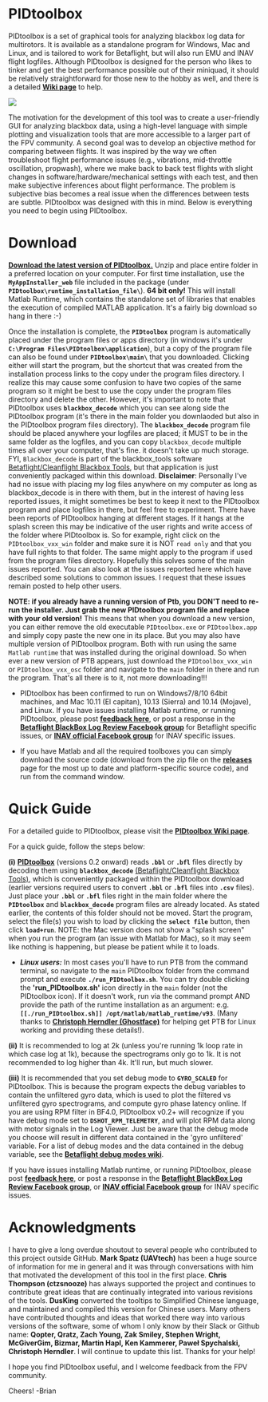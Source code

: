
# PIDtoolbox

PIDtoolbox is a set of graphical tools for analyzing blackbox log data for multirotors. It is available as a standalone program for Windows, Mac and Linux, and is tailored to work for Betaflight, but will also run EMU and INAV flight logfiles. Although PIDtoolbox is designed for the person who likes to tinker and get the best performance possible out of their miniquad, it should be relatively straightforward for those new to the hobby as well, and there is a detailed **<a href="https://github.com/bw1129/PIDtoolbox/wiki/PIDtoolbox-user-guide" target="blank">Wiki page</a>** to help.

![](images/PIDtoolbox_v0.32.png)

The motivation for the development of this tool was to create a user-friendly GUI for analyzing blackbox data, using a high-level language with simple plotting and visualization tools that are more accessible to a larger part of the FPV community. A second goal was to develop an objective method for comparing between flights. It was inspired by the way we often troubleshoot flight performance issues (e.g., vibrations, mid-throttle oscillation, propwash), where we make back to back test flights with slight changes in software/hardware/mechanical settings with each test, and then make subjective inferences about flight performance. The problem is subjective bias becomes a real issue when the differences between tests are subtle. PIDtoolbox was designed with this in mind. Below is everything you need to begin using PIDtoolbox.

# Download

**<a href="https://github.com/bw1129/PIDtoolbox/releases" target="blank">Download the latest version of PIDtoolbox.</a>** Unzip and place entire folder in a preferred location on your computer. For first time installation, use the **`MyAppInstaller_web`** file included in the package (under **`PIDtoolbox\runtime_installation_file\`**). **64 bit only!** This will install Matlab Runtime, which contains the standalone set of libraries that enables the execution of compiled MATLAB application. It's a fairly big download so hang in there :-) 

Once the installation is complete, the **`PIDtoolbox`** program is automatically placed under the program files or apps directory (in windows it's under **`C:\Program Files\PIDtoolbox\application`**), but a copy of the program file can also be found under **`PIDtoolbox\main\`** that you downloaded. Clicking either will start the program, but the shortcut that was created from the installation process links to the copy under the program files directory. I realize this may cause some confusion to have two copies of the same program so it might be best to use the copy under the program files directory and delete the other. However, it's important to note that PIDtoolbox uses **`blackbox_decode`** which you can see along side the PIDtoolbox program (it's there in the main folder you downlaoded but also in the PIDtoolbox program files directory). The **`blackbox_decode`** program file should be placed anywhere your logfiles are placed; it MUST to be in the same folder as the logfiles, and you can copy `blackbox_decode` multiple times all over your computer, that's fine. it doesn't take up much storage. FYI, `Blackbox_decode` is part of the blackbox_tools software <a href="https://github.com/betaflight/blackbox-tools" target="blank">Betaflight/Cleanflight Blackbox Tools</a>, but that application is just conveniently packaged within this download. **Disclaimer**: Personally I've had no issue with placing my log files anywhere on my computer as long as blackbox_decode is in there with them, but in the interest of having less reported issues, it might sometimes be best to keep it next to the PIDtoolbox program and place logfiles in there, but feel free to experiment. There have been reports of PIDtoolbox hanging at different stages. If it hangs at the splash screen this may be indicative of the user rights and write access of the folder where PIDtoolbox is. So for example, right click on the `PIDtoolbox_vxx_win` folder and make sure it is NOT `read only` and that you have full rights to that folder. The same might apply to the program if used from the program files directory. Hopefully this solves some of the main issues reported. You can also look at the issues reported here which have described some solutions to common issues. I request that these issues remain posted to help other users.

**NOTE: if you already have a running version of Ptb, you DON'T need to re-run the installer. Just grab the new PIDtoolbox program file and replace with your old version!** This means that when you download a new version, you can either remove the old executable `PIDtoolbox.exe` or `PIDtoolbox.app` and simply copy paste the new one in its place. But you may also have multiple version of PIDtoolbox program. Both with run using the same `Matlab runtime` that was installed during the original download. So when ever a new version of PTB appears, just download the `PIDtoolbox_vxx_win` or `PIDtoolbox_vxx_osc` folder and navigate to the `main` folder in there and run the program. That's all there is to it, not more downloading!!!

* PIDtoolbox has been confirmed to run on Windows7/8/10 64bit machines, and Mac 10.11 (El capitan), 10.13 (Sierra) and 10.14 (Mojave), and Linux. If you have issues installing Matlab runtime, or running PIDtoolbox, please post **<a href="https://github.com/bw1129/PIDtoolbox/issues" target="blank">feedback here</a>**, or post a response in the **<a href="https://www.facebook.com/groups/291745494678694/?ref=bookmarks" target="blank">Betaflight BlackBox Log Review Facebook group</a>** for Betaflight specific issues, or **<a href="https://www.facebook.com/groups/INAVOfficial/?ref=bookmarks" target="blank">INAV official Facebook group</a>** for INAV specific issues.

* If you have Matlab and all the required toolboxes you can simply download the source code (download from the zip file on the **<a href="https://github.com/bw1129/PIDtoolbox/releases" target="blank">releases</a>** page for the most up to date and platform-specific source code), and run from the command window. 



# Quick Guide

For a detailed guide to PIDtoolbox, please visit the **<a href="https://github.com/bw1129/PIDtoolbox/wiki/PIDtoolbox-user-guide" target="blank">PIDtoolbox Wiki page</a>**.

For a quick guide, follow the steps below:

**(i)** **<a href="https://github.com/bw1129/PIDtoolbox/releases" target="blank">PIDtoolbox</a>** (versions 0.2 onward) reads **`.bbl`** or **`.bfl`** files directly by decoding them using **`blackbox_decode`** <a href="https://github.com/betaflight/blackbox-tools" target="blank">(Betaflight/Cleanflight Blackbox Tools)</a>, which is conveniently packaged within the PIDtoolbox download (earlier versions required users to convert **`.bbl`** or **`.bfl`** files into **`.csv`** files). Just place your **`.bbl`** or **`.bfl`** files right in the main folder where the **`PIDtoolbox`** and **`blackbox_decode`** program files are already located. As stated earlier, the contents of this folder should not be moved. Start the program, select the file(s) you wish to load by clicking the **`select file`** button, then click **`load+run`**. NOTE: the Mac version does not show a "splash screen" when you run the program (an issue with Matlab for Mac), so it may seem like nothing is happening, but please be patient while it to loads.

* ***Linux users:*** 
In most cases you'll have to run PTB from the command terminal, so navigate to the `main` PIDtoolbox folder from the command prompt and execute **`./run_PIDtoolbox.sh`**. You can try double clicking the **'run_PIDtoolbox.sh'** icon directly in the `main` folder (not the PIDtoolbox icon). If it doesn't work, run via the command prompt AND provide the path of the runtime installation as an argument:	e.g. **`[[./run_PIDtoolbox.sh]] /opt/matlab/matlab_runtime/v93`**. (Many thanks to **<a href="https://github.com/ghostface" target="blank">Christoph Herndler (Ghostface)</a>** for helping get PTB for Linux working and providing these details!). 

**(ii)** It is recommended to log at 2k (unless you're running 1k loop rate in which case log at 1k), because the spectrograms only go to 1k. It is not recommended to log higher than 4k. It'll run, but much slower.

**(iii)** It is recommended that you set debug mode to **`GYRO_SCALED`** for PIDtoolbox. This is because the program expects the debug variables to contain the unfiltered gyro data, which is used to plot the filtered vs unfiltered gyro spectrograms, and compute gyro phase latency online. If you are using RPM filter in BF4.0, PIDtoolbox v0.2+ will recognize if you have debug mode set to **`DSHOT_RPM_TELEMETRY`**, and will plot RPM data along with motor signals in the Log Viewer. Just be aware that the debug mode you choose will result in different data contained in the 'gyro unfiltered' variable. For a list of debug modes and the data contained in the debug variable, see the **<a href="https://github.com/betaflight/betaflight/wiki/Debug-Modes" target="blank">Betaflight debug modes wiki</a>**.

If you have issues installing Matlab runtime, or running PIDtoolbox, please post **<a href="https://github.com/bw1129/PIDtoolbox/issues" target="blank">feedback here</a>**, or post a response in the **<a href="https://www.facebook.com/groups/291745494678694/?ref=bookmarks" target="blank">Betaflight BlackBox Log Review Facebook group</a>**, or **<a href="https://www.facebook.com/groups/INAVOfficial/?ref=bookmarks" target="blank">INAV official Facebook group</a>** for INAV specific issues.

# Acknowledgments

I have to give a long overdue shoutout to several people who contributed to this project outside GitHub. 
**Mark Spatz (UAVtech)** has been a huge source of information for me in general and it was through conversations with him that motivated the development of this tool in the first place. 
**Chris Thompson (ctzsnooze)** has always supported the project and continues to contribute great ideas that are continually integrated into various revisions of the tools.
**DusKing** converted the tooltips to Simplified Chinese language, and maintained and compiled this version for Chinese users. 
Many others have contributed thoughts and ideas that worked there way into various versions of the software, some of whom I only know by their Slack or Github name: **Qopter, Qratz, Zach Young, Zak Smiley, Stephen Wright, McGiverGim, Bizmar, Martin Hapl, Ken Kammerer, Paweł Spychalski, Christoph Herndler**. I will continue to update this list. Thanks for your help!

 I hope you find PIDtoolbox useful, and I welcome feedback from the FPV community.

Cheers! -Brian
